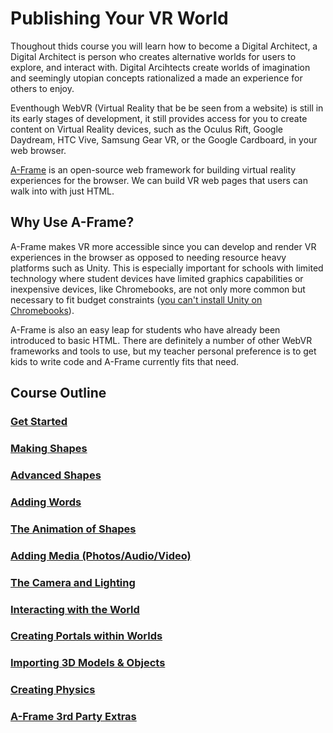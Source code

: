 # Publishing Your VR World


Thoughout thids course you will learn how to become a Digital Architect, a Digital Architect is  person who creates alternative worlds for users to explore, and interact with. Digital Arcihtects create worlds of imagination and seemingly utopian concepts rationalized a made an experience for others to enjoy.

Eventhough WebVR (Virtual Reality that be be seen from a website) is still in its early stages of development, it still provides access for you to create content on Virtual Reality devices, such as the Oculus Rift, Google Daydream, HTC Vive, Samsung Gear VR, or the Google Cardboard, in your web browser. 

[A-Frame](http://aframe.io "A-Frame Homepage") is an open-source web framework for building virtual reality experiences for the browser. We can build VR web pages that users can walk into with just HTML.

## Why Use A-Frame?

A-Frame makes VR more accessible since you can develop and render VR experiences in the browser as opposed to needing resource heavy platforms such as Unity. This is especially important for schools with limited technology where student devices have limited graphics capabilities or inexpensive devices, like Chromebooks, are not only more common but necessary to fit budget constraints ([you can't install Unity on Chromebooks](https://unity3d.com/unity/system-requirements "Unity System Requirements")).

A-Frame is also an easy leap for students who have already been introduced to basic HTML. There are definitely a number of other WebVR frameworks and tools to use, but my teacher personal preference is to get kids to write code and A-Frame currently fits that need.

## Course Outline

### [Get Started](gettingStarted.md)
### [Making Shapes](shapes.md)
### [Advanced Shapes](adv-shapes.md)
### [Adding Words](adv-shapes.md)
### [The Animation of Shapes](animations.md)
### [Adding Media (Photos/Audio/Video)](media.md)
### [The Camera and Lighting](camera-lighting.md)
### [Interacting with the World](interaction.md)
### [Creating Portals within Worlds](interaction.md)
### [Importing 3D Models & Objects](objectLoading.md)
### [Creating Physics](physics.md)
### [A-Frame 3rd Party Extras](extras.md)
